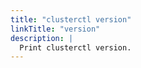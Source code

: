 ```yaml
---
title: "clusterctl version"
linkTitle: "version"
description: |
  Print clusterctl version.
---
```

